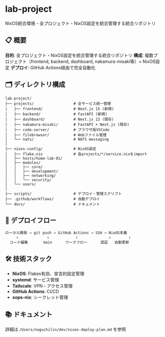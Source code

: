 # lab-project

NixOS統合環境 - 全プロジェクト・NixOS設定を統合管理する統合リポジトリ

## 📋 概要

**目的**: 全プロジェクト・NixOS設定を統合管理する統合リポジトリ
**構成**: 複数プロジェクト（frontend, backend, dashboard, nakamura-misaki等）+ NixOS設定
**デプロイ**: GitHub Actions経由で完全自動化

## 🗂️ ディレクトリ構成

```
lab-project/
├── projects/                  # 全サービス統一管理
│   ├── frontend/              # Next.js 15 (新規)
│   ├── backend/               # FastAPI (新規)
│   ├── dashboard/             # Next.js 22 (既存)
│   ├── nakamura-misaki/       # FastAPI + Next.js (既存)
│   ├── code-server/           # ブラウザ版VSCode
│   ├── filebrowser/           # Webファイル管理
│   └── nats/                  # NATS messaging
│
├── nixos-config/              # NixOS設定
│   ├── flake.nix              # 各projects/*/service.nixをimport
│   ├── hosts/home-lab-01/
│   ├── modules/
│   │   ├── core/
│   │   ├── development/
│   │   ├── networking/
│   │   └── security/
│   └── users/
│
├── scripts/                   # デプロイ・管理スクリプト
├── .github/workflows/         # 自動デプロイ
└── docs/                      # ドキュメント
```

## 🚀 デプロイフロー

```
ローカル開発 → git push → GitHub Actions → SSH → NixOS本番
     ↓             ↓            ↓              ↓        ↓
  コード編集       main      ワークフロー      認証   自動更新
```

## 🛠️ 技術スタック

- **NixOS**: Flakes有効、宣言的設定管理
- **systemd**: サービス管理
- **Tailscale**: VPN・アクセス管理
- **GitHub Actions**: CI/CD
- **sops-nix**: シークレット管理

## 📚 ドキュメント

詳細は `/Users/noguchilin/dev/nixos-deploy-plan.md` を参照
